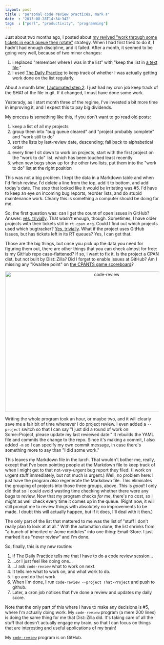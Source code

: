 ```yaml
---
layout: post
title : "personal code review practices, mark Ⅱ"
date  : "2013-08-28T14:34:34Z"
tags  : ["perl", "productivity", "programming"]
---
```

Just about two months ago, I posted about [my revived "work through some
tickets in each queue then rotate"](http://rjbs.manxome.org/rubric/entry/1996)
strategy.  When I had first tried to do it, I hadn't had enough discipline, and
it failed.  After a month, it seemed to be going very well, because of two
minor changes:

1.  I replaced "remember where I was in the list" with "keep the list in [a text
      file](https://github.com/rjbs/misc/blob/master/code-review.mkdn)."
2.  I used [The Daily Practice](http://tdp.me/person/rjbs/) to keep track of
      whether I was actually getting work done on the list regularly.

About a month later, [I automated step
2](http://rjbs.manxome.org/rubric/entry/1998).  I just had my cron job keep
track of the SHA1 of the file in git.  If it changed, I must have done some
work.

Yesterady, as I start month three of the regime, I've invested a bit more time
in improving it, and I expect this to pay big dividends.

My process is something like this, if you don't want to go read old posts:

1.  keep a list of all my projects
2.  group them into "bug queue cleared" and "project probably complete" and
      "work still to do"
3.  sort the lists by last-review date, descending; fall back to alphabetical
      order
4.  every time I sit down to work on projects, start with the first project on
      the "work to do" list, which has been touched least recently
5.  when new bugs show up for the other two lists, put them into the "work to
      do" list at the right position

This was not a big problem.  I kept the data in a Markdown table and when I'd
finish review, I'd delete a line from the top, add it to bottom, and add
today's date.  The step that looked like it would be irritating was #5.  I'd
have to keep an eye on incoming bug reports, reorder lists, and do stupid
maintenance work.  Clearly this is something a computer should be doing for me.

So, the first question was:  can I get the count of open issues in GitHub?
Answer:  [yes, trivially](http://developer.github.com/v3/issues/).  That wasn't
enough, though.  Sometimes, I have older projects with their tickets still in
`rt.cpan.org`.  Could I find out which projects used which bugtracker?  [Yes,
trivially](https://metacpan.org/release/MetaCPAN-API).  What if the project
uses GitHub Issues, but has tickets left in its RT queues?  Yes, I can get
that.

Those are the big things, but once you pick up the data you need for figuring
them out, there are other things that you can check almost for free: is my
GitHub repo case-flattened?  If so, I want to fix it.  Is the project a CPAN
dist, but not built by Dist::Zilla?  Did I forget to enable Issues at GitHub?
Am I missing any "Kwalitee point" on [the CPANTS game
scoreboard](http://cpants.cpanauthors.org/author/RJBS)?

<center><a href="http://www.flickr.com/photos/rjbs/9613007993/" title="code-review by rjbs, on Flickr"><img src="http://farm4.staticflickr.com/3671/9613007993_cb3511b3f4_o.png" width="650" height="459" alt="code-review"></a></center>

Writing the whole program took an hour, or maybe two, and it will clearly save
me a fair bit of time whenever I do project review.  I even added a
`--project` switch so that I can say "I just did a round of work on
Some::Project, please update my last reviewed date."  It rebuilds the YAML file
and commits the change to the repo.  Since it's making a commit, I also added
`-m` so I can specify my own commit message, in case there's something more to
say than "I did some work."

This leaves my Markdown file in the lurch.  That wouldn't bother me, really,
except that I've been pointing people at the Markdown file to keep track of
when I might get to that not-very-urgent bug report they filed.  (I work on
urgent stuff immediately, but not much is urgent.)  Well, no problem here:  I
just have the program *also* regenerate the Markdown file.  This eliminates the
grouping of projects into those three groups, above.  This is *good*!  I only
did that so I could avoid wasting time checking whether there were any bugs to
review.  Now that my program checks *for* me, there's no cost, so I might as
well check every time it comes up in the queue.  (Right now, it will still
prompt me to review things with absolutely no improvements to be made.  I doubt
this will actually happen, but if it does, I'll deal with it then.)

The only part of the list that mattered to me was the list of "stuff I don't
really plan to look at at all."  With the automation done, the list shrinks
from "a bunch of inherited or Acme modules" into one thing: Email-Store.  I
just marked it as "never review" and I'm done.

So, finally, this is my new routine:

1.  If The Daily Practice tells me that I have to do a code review session…
2.  …or I just feel like doing one…
3.  …I ask `code-review` what to work on next.
4.  It tells me what to work on, and what work to do.
5.  I go and do that work.
6.  When I'm done, I run `code-review --project That-Project` and push to github.
7.  Later, a cron job notices that I've done a review and updates my daily score.

Note that the only part of this where I have to make any decisions is #5, where
I'm actually doing work.  My `code-review` program (a mere 200 lines) is doing
the same thing for me that Dist::Zilla did.  It's taking care of all the stuff
that doesn't actually engage my brain, so that I can focus on things that are
interesting and useful applications of my brain!

My [`code-review`](https://github.com/rjbs/misc/blob/master/code-review) program is on GitHub.
